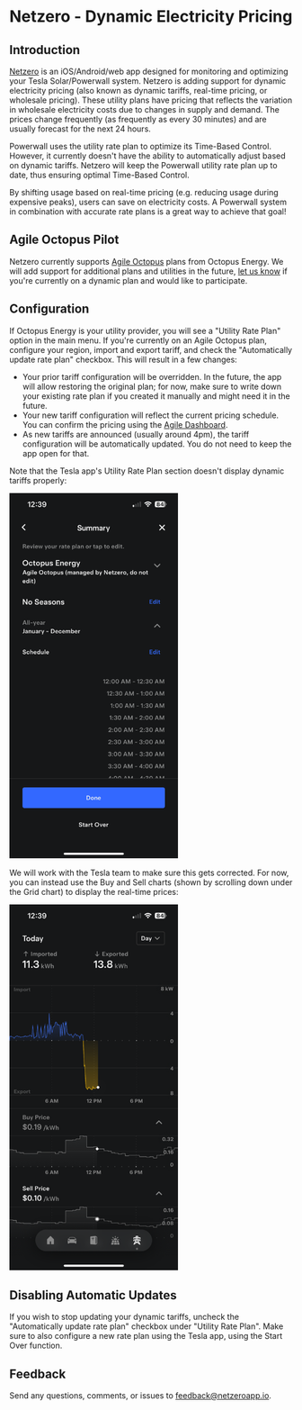 # Netzero - Dynamic Electricity Pricing

## Introduction
[Netzero](https://www.netzeroapp.io) is an iOS/Android/web app designed for monitoring
and optimizing your Tesla Solar/Powerwall system. Netzero is adding support for dynamic
electricity pricing (also known as dynamic tariffs, real-time pricing, or wholesale pricing).
These utility plans have pricing that reflects the variation in wholesale electricity costs
due to changes in supply and demand.  The prices change frequently (as frequently as every
30 minutes) and are usually forecast for the next 24 hours.

Powerwall uses the utility rate plan to optimize its Time-Based Control.  However, it currently
doesn't have the ability to automatically adjust based on dynamic tariffs.  Netzero will
keep the Powerwall utility rate plan up to date, thus ensuring optimal Time-Based Control.

By shifting usage based on real-time pricing (e.g. reducing usage during expensive peaks),
users can save on electricity costs.  A Powerwall system in combination with accurate rate plans is
a great way to achieve that goal!

## Agile Octopus Pilot

Netzero currently supports [Agile Octopus](https://octopus.energy/smart/agile/) plans from
Octopus Energy.  We will add support for additional plans and utilities in the future, [let
us know](mailto:feedback@netzeroapp.io) if you're currently on a dynamic plan and
would like to participate.

## Configuration

If Octopus Energy is your utility provider, you will see a "Utility Rate Plan" option in the
main menu.  If you're currently on an Agile Octopus plan, configure your region, import and export
tariff, and check the "Automatically update rate plan" checkbox.  This will result in a few changes:
- Your prior tariff configuration will be overridden.  In the future, the app will allow
  restoring the original plan; for now, make sure to write down your existing rate plan if
  you created it manually and might need it in the future.
- Your new tariff configuration will reflect the current pricing schedule.  You can confirm the
  pricing using the [Agile Dashboard](https://agile.octopushome.net/dashboard).
- As new tariffs are announced (usually around 4pm), the tariff configuration will be
  automatically updated.  You do not need to keep the app open for that.

Note that the Tesla app's Utility Rate Plan section doesn't display dynamic tariffs properly:

<img src="utility-rate-plan.png" width="300" alt="Utility Rate Plan" />

We will work with the Tesla team to make sure this gets corrected.  For now, you can instead use the
Buy and Sell charts (shown by scrolling down under the Grid chart) to display the real-time prices:

<img src="buy-sell-prices.png" width="300" alt="Buy and Sell Prices" />

## Disabling Automatic Updates

If you wish to stop updating your dynamic tariffs, uncheck the "Automatically update rate plan"
checkbox under "Utility Rate Plan".  Make sure to also configure a new rate plan using the Tesla app,
using the Start Over function.


## Feedback

Send any questions, comments, or issues to [feedback@netzeroapp.io](mailto:feedback@netzeroapp.io).
